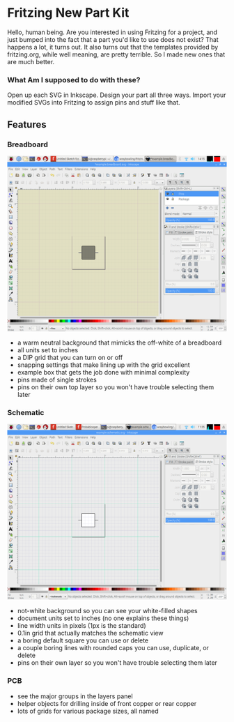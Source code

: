 # Fritzing New Part Kit

Hello, human being. Are you interested in using Fritzing for a project, and just bumped into the fact that a part you'd like to use does not exist? That happens a lot, it turns out. It also turns out that the templates provided by fritzing.org, while well meaning, are pretty terrible. So I made new ones that are much better.

### What Am I supposed to do with these?
Open up each SVG in Inkscape. Design your part all three ways. Import your modified SVGs into Fritzing to assign pins and stuff like that.

## Features

### Breadboard
![Blank breadboard template](screenshots/breadboard-fresh.png)
- a warm neutral background that mimicks the off-white of a breadboard
- all units set to inches
- a DIP grid that you can turn on or off
- snapping settings that make lining up with the grid excellent
- example box that gets the job done with minimal complexity
- pins made of single strokes
- pins on their own top layer so you won't have trouble selecting them later

### Schematic
![Blank schematic template](screenshots/schematic-fresh.png)
- not-white background so you can see your white-filled shapes
- document units set to inches (no one explains these things)
- line width units in pixels (1px is the standard)
- 0.1in grid that actually matches the schematic view
- a boring default square you can use or delete
- a couple boring lines with rounded caps you can use, duplicate, or delete
- pins on their own layer so you won't have trouble selecting them later

### PCB
- see the major groups in the layers panel
- helper objects for drilling inside of front copper or rear copper
- lots of grids for various package sizes, all named

